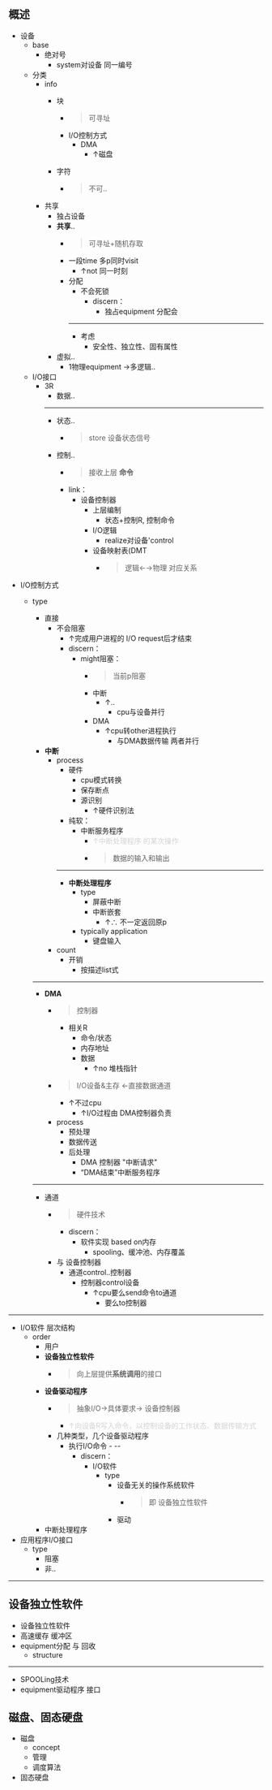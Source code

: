 ## 概述
- 设备
    - base
        - 绝对号
            - system对设备 同一编号
    - 分类
        - info
            - 块
                - >可寻址
                - I/O控制方式
                    - DMA
                        - ↑磁盘
 
            - 字符
                - >不可..
        - 共享
            - 独占设备
            - **共享**..
                - >可寻址+随机存取
                - 一段time 多p同时visit
                    - ↑not 同一时刻
                - 分配
                    - 不会死锁
                        - discern：
                            - 独占equipment 分配会
                    - --
                    - 考虑
                        - 安全性、独立性、固有属性
            - 虚拟..
                - 1物理equipment →多逻辑..
    - I/O接口
        - 3R
            - 数据..
            ---
            -  状态..
                - >store 设备状态信号
            - 控制..
                - >接收上层 **命令**
                - link：
                    - 设备控制器
                        - 上层编制
                            - 状态+控制R, 控制命令
                        - I/O逻辑
                            - realize对设备'control
                        - 设备映射表(DMT
                            - >逻辑←→物理 对应关系
- I/O控制方式
    - type
        - 直接
            - 不会阻塞
                - ↑完成用户进程的 I/O request后才结束
                - discern：
                    - might阻塞：
                        - >当前p阻塞
                        - 中断
                            - ↑..
                                - cpu与设备并行
                        - DMA
                            - ↑cpu转other进程执行
                                - 与DMA数据传输 两者并行
        - **中断**
            - process
                - 硬件
                    - cpu模式转换
                    - 保存断点
                    - 源识别
                        - ↑硬件识别法
                - 纯软：
                    - 中断服务程序
                        - <span style="color:lightgray">↑中断处理程序 的某次操作</span>
                        - >数据的输入和输出
                - --
                - **中断处理程序**
                    - type
                        - 屏蔽中断
                        - 中断嵌套
                            - ↑∴ 不一定返回原p
                    - typically application
                        - 键盘输入
            - count
                - 开销
                    - 按描述list式
        ---
        -  **DMA**
            - >控制器
                - 相关R
                    - 命令/状态
                    - 内存地址
                    - 数据
                        - ↑no 堆栈指针
            - >I/O设备&主存 ←直接数据通道
                - ↑不过cpu
                    - ↑I/O过程由 DMA控制器负责
            - process
                - 预处理
                - 数据传送
                - 后处理
                    - DMA 控制器 "中断请求"
                    - “DMA结束”中断服务程序

        - --
        - 通道
            - >硬件技术
                - discern：
                    - 软件实现 based on内存
                        - spooling、缓冲池、内存覆盖
            - 与 设备控制器
                - 通道control..控制器
                    - 控制器control设备
                        - ↑cpu要么send命令to通道
                            - 要么to控制器
- --
- I/O软件 层次结构
    - order
        - 用户
        - **设备独立性软件**
            - >向上层提供**系统调用**的接口
        - **设备驱动程序**
            - >抽象I/O→具体要求→ 设备控制器
                - <span style="color:lightgray">↑向设备R写入命令，以控制设备的工作状态、数据传输方式</span>
            - 几种类型，几个设备驱动程序
                - 执行I/O命令
                        - --
                    - discern：
                        - I/O软件
                            - type
                                - 设备无关的操作系统软件
                                    - >即 设备独立性软件
                                - 驱动
        - 中断处理程序
- 应用程序I/O接口
    - type
        - 阻塞
        - 非..


---
## 设备独立性软件
- 设备独立性软件
- 高速缓存 缓冲区
- equipment分配 与 回收
    - structure
- --
- SPOOLing技术
- equipment驱动程序 接口

## 磁盘、固态硬盘
- 磁盘
    - concept
    - 管理
    - 调度算法
- 固态硬盘
